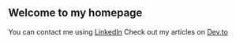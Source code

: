 ## Welcome to my homepage

You can contact me using [LinkedIn](https://www.linkedin.com/in/ivan-savu-273103a/)
Check out my articles on [Dev.to](https://dev.to/defufna)
